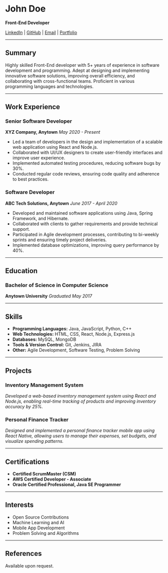 # John Doe

**Front-End Developer**

[LinkedIn]() | [GitHub]() | [Email]() | [Portfolio]()

---

## Summary

Highly skilled Front-End developer with 5+ years of experience in software development and programming. Adept at designing and implementing innovative software solutions, improving overall efficiency, and collaborating with cross-functional teams. Proficient in various programming languages and technologies.

---

## Work Experience

### Senior Software Developer

**XYZ Company, Anytown**
_May 2020 - Present_

- Led a team of developers in the design and implementation of a scalable web application using React and Node.js.
- Collaborated with UI/UX designers to create user-friendly interfaces and improve user experience.
- Implemented automated testing procedures, reducing software bugs by 30%.
- Conducted regular code reviews, ensuring code quality and adherence to best practices.

### Software Developer

**ABC Tech Solutions, Anytown**
_June 2017 - April 2020_

- Developed and maintained software applications using Java, Spring Framework, and Hibernate.
- Collaborated with clients to gather requirements and provide technical support.
- Participated in Agile development processes, contributing to bi-weekly sprints and ensuring timely project deliveries.
- Implemented database optimizations, improving query performance by 40%.

---

## Education

### Bachelor of Science in Computer Science

**Anytown University**
_Graduated May 2017_

---

## Skills

- **Programming Languages:** Java, JavaScript, Python, C++
- **Web Technologies:** HTML, CSS, React, Node.js, Express.js
- **Databases:** MySQL, MongoDB
- **Tools & Version Control:** Git, Jenkins, JIRA
- **Other:** Agile Development, Software Testing, Problem Solving

---

## Projects

### Inventory Management System

_Developed a web-based inventory management system using React and Node.js, enabling real-time tracking of products and improving inventory accuracy by 25%._

### Personal Finance Tracker

_Designed and implemented a personal finance tracker mobile app using React Native, allowing users to manage their expenses, set budgets, and visualize spending patterns._

---

## Certifications

- **Certified ScrumMaster (CSM)**
- **AWS Certified Developer - Associate**
- **Oracle Certified Professional, Java SE Programmer**

---

## Interests

- Open Source Contributions
- Machine Learning and AI
- Mobile App Development
- Problem Solving and Algorithms

---

## References

Available upon request.
